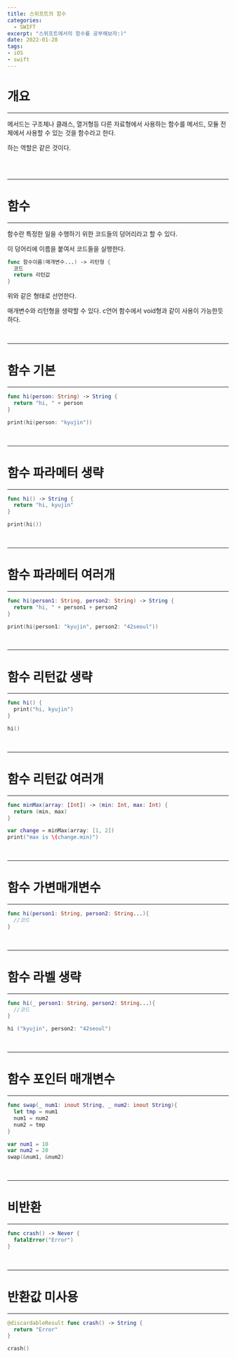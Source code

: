 ```yaml
---
title: 스위프트의 함수
categories:
  - SWIFT
excerpt: "스위프트에서의 함수를 공부해보자:)"
date: 2022-01-28
tags:
- iOS
- swift
---
```



# 개요

---

메서드는 구조체나 클래스, 열거형등 다른 자료형에서 사용하는 함수를 메서드, 모듈 전체에서 사용할 수 있는 것을 함수라고 한다.

하는 역할은 같은 것이다.

<br />
<br />

---

# 함수

---

함수란 특정한 일을 수행하기 위한 코드들의 덩어리라고 할 수 있다.

이 덩어리에 이름을 붙여서 코드들을 실행한다.

```swift
func 함수이름(매개변수...) -> 리턴형 {
  코드
  return 리턴값
}
```

위와 같은 형태로 선언한다.

매개변수와 리턴형을 생략할 수 있다. c언어 함수에서 void형과 같이 사용이 가능한듯하다.

<br />

---

# 함수 기본

---

```swift
func hi(person: String) -> String {
  return "hi, " + person
}

print(hi(person: "kyujin"))
```

<br />

---

# 함수 파라메터 생략

---

```swift
func hi() -> String {
  return "hi, kyujin"
}

print(hi())
```


<br />

---

# 함수 파라메터 여러개

---

```swift
func hi(person1: String, person2: String) -> String {
  return "hi, " + person1 + person2
}

print(hi(person1: "kyujin", person2: "42seoul"))
```


<br />

---

# 함수 리턴값 생략

---

```swift
func hi() {
  print("hi, kyujin")
}

hi()
```

<br />

---

# 함수 리턴값 여러개

---

```swift
func minMax(array: [Int]) -> (min: Int, max: Int) {
  return (min, max)
}

var change = minMax(array: [1, 2])
print("max is \(change.min)")
```

<br />

---

# 함수 가변매개변수

---

```swift
func hi(person1: String, person2: String...){
  //코드
}
```


<br />

---

# 함수 라벨 생략

---

```swift
func hi(_ person1: String, person2: String...){
  //코드
}

hi ("kyujin", person2: "42seoul")
```

<br />

---

# 함수 포인터 매개변수

---

```swift
func swap(_ num1: inout String, _ num2: inout String){
  let tmp = num1
  num1 = num2
  num2 = tmp
}

var num1 = 10
var num2 = 20
swap(&num1, &num2)
```

<br />

---

# 비반환 

---

```swift
func crash() -> Never {
  fatalError("Error")
}
```

<br />

---

# 반환값 미사용

---

```swift
@discardableResult func crash() -> String {
  return "Error"
}

crash()
```
